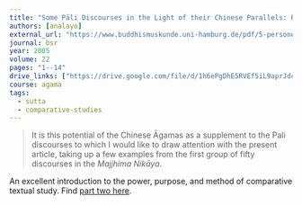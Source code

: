 ```yaml
---
title: "Some Pāli Discourses in the Light of their Chinese Parallels: Part 1"
authors: [analayo]
external_url: "https://www.buddhismuskunde.uni-hamburg.de/pdf/5-personen/analayo/some-pali-dis1.pdf"
journal: bsr
year: 2005
volume: 22
pages: "1--14"
drive_links: ["https://drive.google.com/file/d/1h6ePgDhE5RVEf5iL9aprJdcCPVq25heN/view?usp=drivesdk"]
course: agama
tags:
  - sutta
  - comparative-studies
---
```


>  It is this potential of the Chinese Āgamas as a supplement to the Pali discourses to which I would like to draw attention with the present article, taking up a few examples from the first group of fifty discourses in the *Majjhima Nikāya*.


An excellent introduction to the power, purpose, and method of comparative textual study. Find [part two here](/content/articles/some-pali-discourses-2_analayo).
